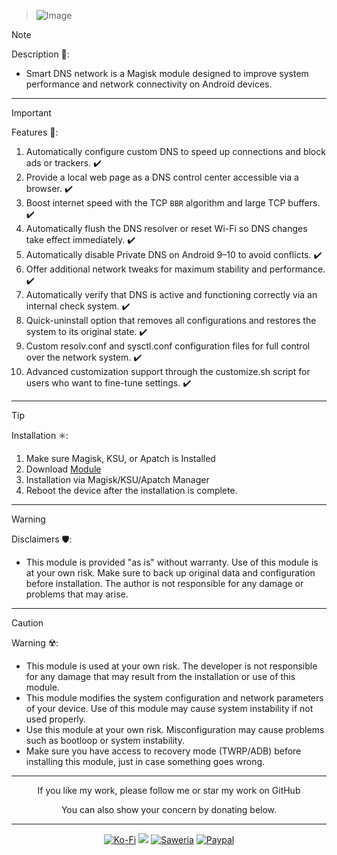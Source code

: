 > ![Image](https://github.com/user-attachments/assets/d7944a8e-9148-418d-8433-a490fc539f78)

> [!NOTE]
> Description 📝:
> - Smart DNS network is a Magisk module designed to improve system performance and network connectivity on Android devices. 
<hr/>

> [!IMPORTANT]
> Features 🚀:
> 1. Automatically configure custom DNS to speed up connections and block ads or trackers. ✔️
> 2. Provide a local web page as a DNS control center accessible via a browser. ✔️
> 3. Boost internet speed with the TCP `BBR` algorithm and large TCP buffers. ✔️
> 4. Automatically flush the DNS resolver or reset Wi-Fi so DNS changes take effect immediately. ✔️
> 5. Automatically disable Private DNS on Android 9–10 to avoid conflicts. ✔️
> 6. Offer additional network tweaks for maximum stability and performance. ✔️
> 7. Automatically verify that DNS is active and functioning correctly via an internal check system. ✔️
> 8. Quick-uninstall option that removes all configurations and restores the system to its original state. ✔️
> 9. Custom resolv.conf and sysctl.conf configuration files for full control over the network system. ✔️
> 10. Advanced customization support through the customize.sh script for users who want to fine-tune settings. ✔️
<hr/>

> [!TIP]
> Installation ✳️:
> 1. Make sure Magisk, KSU, or Apatch is Installed
> 2. Download [Module](https://t.me/modulkuntul)
> 3. Installation via Magisk/KSU/Apatch Manager
> 4. Reboot the device after the installation is complete.
<hr/>

> [!WARNING]
> Disclaimers 🛡️:
> - This module is provided "as is" without warranty. Use of this module is at your own risk. Make sure to back up original data and configuration before installation. The author is not responsible for any damage or problems that may arise.
<hr/>

> [!CAUTION]
> Warning ☢️:
> - This module is used at your own risk. The developer is not responsible for any damage that may result from the installation or use of this module.
> - This module modifies the system configuration and network parameters of your device. Use of this module may cause system instability if not used properly.
> - Use this module at your own risk. Misconfiguration may cause problems such as bootloop or system instability.
> - Make sure you have access to recovery mode (TWRP/ADB) before installing this module, just in case something goes wrong.
<hr/>

<div align="center">
  If you like my work, please follow me or star my work on GitHub       
 
  You can also show your concern by donating below.
<div align="center">
 </div>
<hr/>
  
[![Ko-Fi](https://img.shields.io/badge/Ko--fi-F16061?style=for-the-badge&logo=ko-fi&logoColor=white)](https://ko-fi.com/illumi666)
[![](https://img.shields.io/badge/-Trakteer-red?style=for-the-badge)](https://trakteer.id/demonica/tip)
[![Saweria](https://img.shields.io/badge/-Saweria-yellow?style=for-the-badge&logoColor=white)](https://saweria.co/DEMONICA)
[![Paypal](https://img.shields.io/badge/Paypal-blue?style=for-the-badge&logoColor=white)](https://www.paypal.com/paypalme/faniadittiya)